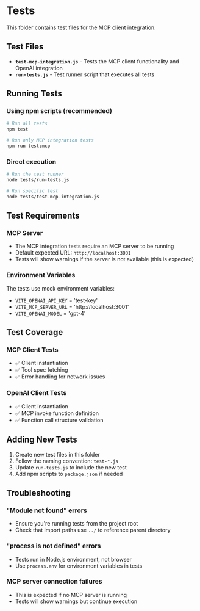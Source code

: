 # Tests

This folder contains test files for the MCP client integration.

## Test Files

- **`test-mcp-integration.js`** - Tests the MCP client functionality and OpenAI integration
- **`run-tests.js`** - Test runner script that executes all tests

## Running Tests

### Using npm scripts (recommended)

```bash
# Run all tests
npm test

# Run only MCP integration tests
npm run test:mcp
```

### Direct execution

```bash
# Run the test runner
node tests/run-tests.js

# Run specific test
node tests/test-mcp-integration.js
```

## Test Requirements

### MCP Server
- The MCP integration tests require an MCP server to be running
- Default expected URL: `http://localhost:3001`
- Tests will show warnings if the server is not available (this is expected)

### Environment Variables
The tests use mock environment variables:
- `VITE_OPENAI_API_KEY` = 'test-key'
- `VITE_MCP_SERVER_URL` = 'http://localhost:3001'
- `VITE_OPENAI_MODEL` = 'gpt-4'

## Test Coverage

### MCP Client Tests
- ✅ Client instantiation
- ✅ Tool spec fetching
- ✅ Error handling for network issues

### OpenAI Client Tests
- ✅ Client instantiation
- ✅ MCP invoke function definition
- ✅ Function call structure validation

## Adding New Tests

1. Create new test files in this folder
2. Follow the naming convention: `test-*.js`
3. Update `run-tests.js` to include the new test
4. Add npm scripts to `package.json` if needed

## Troubleshooting

### "Module not found" errors
- Ensure you're running tests from the project root
- Check that import paths use `../` to reference parent directory

### "process is not defined" errors
- Tests run in Node.js environment, not browser
- Use `process.env` for environment variables in tests

### MCP server connection failures
- This is expected if no MCP server is running
- Tests will show warnings but continue execution 